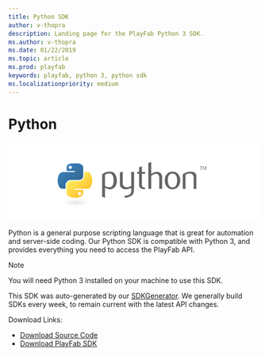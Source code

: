 ```yaml
---
title: Python SDK
author: v-thopra
description: Landing page for the PlayFab Python 3 SDK.
ms.author: v-thopra
ms.date: 01/22/2019
ms.topic: article
ms.prod: playfab
keywords: playfab, python 3, python sdk
ms.localizationpriority: medium
---
```


# Python

![Python](./media/Python1.png)

Python is a general purpose scripting language that is great for automation and server-side coding. Our Python SDK is compatible with Python 3, and provides everything you need to access the PlayFab API.

>[!NOTE]
> You will need Python 3 installed on your machine to use this SDK.

This SDK was auto-generated by our [SDKGenerator](../sdkgenerator/index.md). We generally build SDKs every week, to remain current with the latest API changes.

Download Links:

- [Download Source Code](https://github.com/PlayFab/PythonSdk)
- [Download PlayFab SDK](https://pypi.org/project/playfab/)